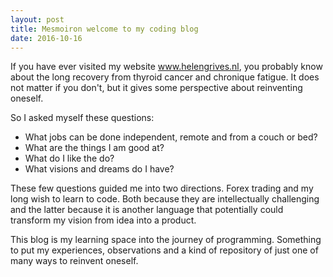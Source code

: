 ```yaml
---
layout: post
title: Mesmoiron welcome to my coding blog
date: 2016-10-16
---
```

If you have ever visited my website www.helengrives.nl, you probably know about the long recovery from thyroid cancer and chronique fatigue. It does not matter if you don't, but it gives some perspective about reinventing oneself.

So I asked myself these questions:
- What jobs can be done independent, remote and from a couch or bed?
- What are the things I am good at?
- What do I like the do?
- What visions and dreams do I have?

These few questions guided me into two directions. Forex trading and my long wish to learn to code. Both because they are intellectually challenging and the latter because it is another language that potentially could transform my vision from idea into a product.

This blog is my learning space into the journey of programming. Something to put my experiences, observations and a kind of repository of just one of many ways to reinvent oneself.
